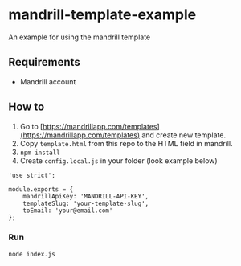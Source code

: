 # mandrill-template-example
An example for using the mandrill template

## Requirements

- Mandrill account

## How to

1. Go to [https://mandrillapp.com/templates](https://mandrillapp.com/templates) and create new template.
2. Copy `template.html` from this repo to the HTML field in mandrill.
3. `npm install`
4. Create `config.local.js` in your folder (look example below)

```
'use strict';

module.exports = {
    mandrillApiKey: 'MANDRILL-API-KEY',
    templateSlug: 'your-template-slug',
    toEmail: 'your@email.com'
};
```

### Run

```
node index.js
```
